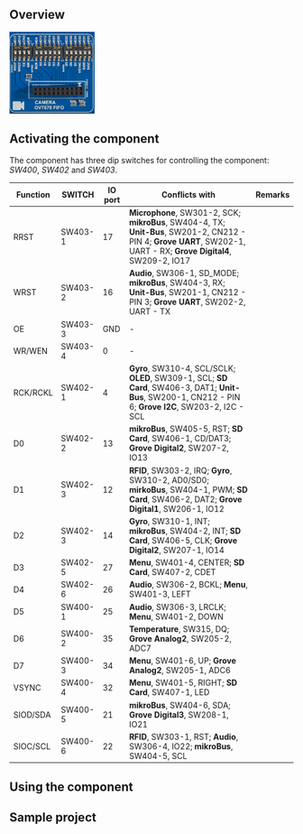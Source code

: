 ## Overview

<img src="/images/esp32/block_camera.png"  width="30%">

## Activating the component
The component has three dip switches for controlling the component: *SW400*, *SW402* and *SW403*.

|Function|SWITCH|IO port|Conflicts with|Remarks|
|------------------|----------|----------|----------|----------|
|RRST|SW403-1|17|**Microphone**, SW301-2, SCK; **mikroBus**, SW404-4, TX; **Unit-Bus**, SW201-2, CN212 - PIN 4; **Grove UART**, SW202-1, UART - RX; **Grove Digital4**, SW209-2, IO17
|WRST|SW403-2|16|**Audio**, SW306-1, SD_MODE; **mikroBus**, SW404-3, RX; **Unit-Bus**, SW201-1, CN212 - PIN 3; **Grove UART**, SW202-2, UART - TX
|OE|SW403-3|GND|-|
|WR/WEN|SW403-4|0|-|
|RCK/RCKL|SW402-1|4|**Gyro**, SW310-4, SCL/SCLK; **OLED**, SW309-1, SCL; **SD Card**, SW406-3, DAT1; **Unit-Bus**, SW200-1, CN212 - PIN 6; **Grove I2C**, SW203-2, I2C - SCL
|D0|SW402-2|13|**mikroBus**, SW405-5, RST; **SD Card**, SW406-1, CD/DAT3; **Grove Digital2**, SW207-2, IO13
|D1|SW402-3|12|**RFID**, SW303-2, IRQ; **Gyro**, SW310-2, AD0/SD0; **mirkoBus**, SW404-1, PWM; **SD Card**, SW406-2, DAT2; **Grove Digital1**, SW206-1, IO12
|D2|SW402-3|14|**Gyro**, SW310-1, INT; **mikroBus**, SW404-2, INT; **SD Card**, SW406-5, CLK; **Grove Digital2**, SW207-1, IO14
|D3|SW402-5|27|**Menu**, SW401-4, CENTER; **SD Card**, SW407-2, CDET
|D4|SW402-6|26|**Audio**, SW306-2, BCKL; **Menu**, SW401-3, LEFT
|D5|SW400-1|25|**Audio**, SW306-3, LRCLK; **Menu**, SW401-2, DOWN
|D6|SW400-2|35|**Temperature**, SW315, DQ; **Grove Analog2**, SW205-2, ADC7
|D7|SW400-3|34|**Menu**, SW401-6, UP; **Grove Analog2**, SW205-1, ADC6
|VSYNC|SW400-4|32|**Menu**, SW401-5, RIGHT; **SD Card**, SW407-1, LED
|SIOD/SDA|SW400-5|21|**mikroBus**, SW404-6, SDA; **Grove Digital3**, SW208-1, IO21
|SIOC/SCL|SW400-6|22|**RFID**, SW303-1, RST; **Audio**, SW306-4, IO22; **mikroBus**, SW404-5, SCL

## Using the component


## Sample project
